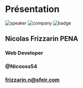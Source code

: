 <!-- .slide: class="speaker-slide" -->

# Présentation

![speaker](./assets/images/speakers/NFR.png)
![company](./assets/images/logo-sfeir-blanc.png)
![badge](./assets/images/speakers/badgeMongo.png)

## Nicolas Frizzarin PENA

### Web Developer

<!-- .element: class="icon-rule icon-first" -->

### @Nicooss54

<!-- .element: class="icon-twitter icon-second" -->

### frizzarin.n@sfeir.com

<!-- .element: class="icon-mail icon-third" -->
